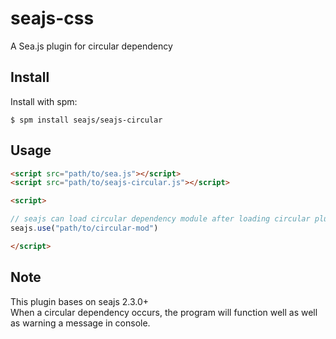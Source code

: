 seajs-css
=========

A Sea.js plugin for circular dependency

Install
-------

Install with spm:

    $ spm install seajs/seajs-circular


Usage
-----

```html
<script src="path/to/sea.js"></script>
<script src="path/to/seajs-circular.js"></script>

<script>

// seajs can load circular dependency module after loading circular plugin.
seajs.use("path/to/circular-mod")

</script>
```

Note
-----

This plugin bases on seajs 2.3.0+
<br/>When a circular dependency occurs, the program will function well as well as warning a message in console.